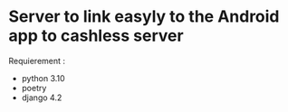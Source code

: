 # Server to link easyly to the Android app to cashless server

Requierement :
- python 3.10
- poetry
- django 4.2


